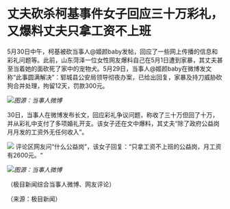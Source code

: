 # 丈夫砍杀柯基事件女子回应三十万彩礼，又爆料丈夫只拿工资不上班

5月30日中午，柯基被砍当事人@姬颜baby发帖，回应了一些网上传播的信息和彩礼问题等。此前，山东菏泽一位女性网友爆料自己在5月1日遭到家暴，其丈夫甚至当着她的面砍死了家中的宠物犬。5月29日，当事人@姬颜baby在微博发文称“此事圆满解决”：郓城县公安局领导彻夜办案，已给出回复，家暴及持刀威胁砍狗合并处理，拘留12天，罚款300元。

![](https://inews.gtimg.com/om_bt/ONlL32FIeyZyjelE0cjKdtcz27OU8t4mSkFOK1ol2LrpoAA/1000)_图源：当事人微博_

30日，当事人在微博发布长文，回应彩礼争议问题，称收了三十万但回了十万，并从彩礼中支付了多项婚礼开支。该女子还在文中爆料，其丈夫“除了政府公益岗月月发的工资外无任何收入”。

![](https://inews.gtimg.com/om_bt/Opjf14HTYkoylxo8560wpqA-DHoYTWCzJX6Ul46lSMNlEAA/1000)
评论区网友问“什么公益岗”，该女子回复：“只拿工资不上班的公益岗，月工资有2600元。“

![](https://inews.gtimg.com/om_bt/OuCOqP0N89S7RbCHkszUOo0eeN1BJEprs-X0VRRghUdB8AA/1000)_图源：当事人微博_

（极目新闻综合当事人微博、网友评论）

（来源：极目新闻）

